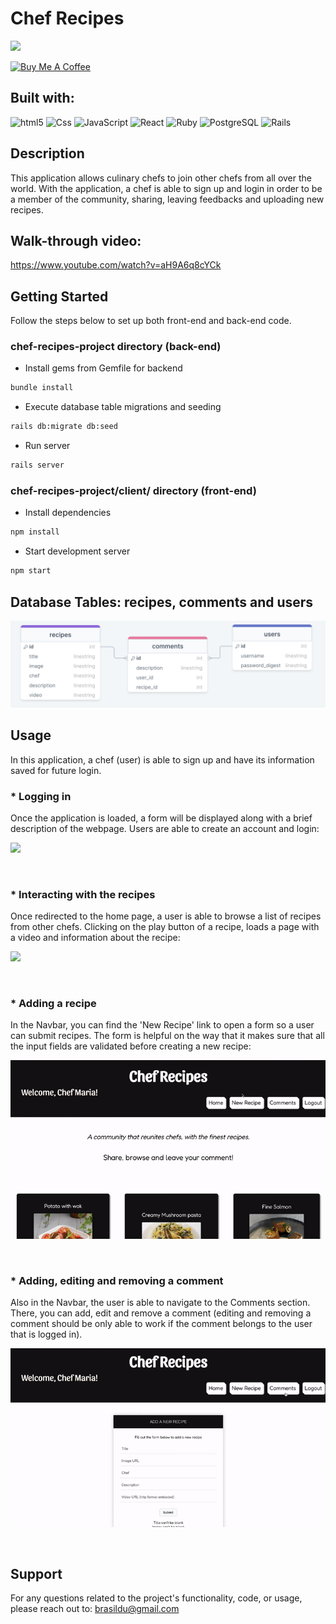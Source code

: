 # Chef Recipes

![](https://visitor-badge.glitch.me/badge?page_id=puneethreddyhc.onlineadv)

<a href="https://www.buymeacoffee.com/brasildu" target="_blank"><img src="https://cdn.buymeacoffee.com/buttons/v2/default-yellow.png" alt="Buy Me A Coffee" width="195" height="55"></a>

## Built with:
<img alt="html5" src="https://img.shields.io/badge/HTML5-E34F26?style=for-the-badge&logo=html5&logoColor=white" /> <img alt="Css" src="https://img.shields.io/badge/CSS-239120?&style=for-the-badge&logo=css3&logoColor=white" /> <img alt="JavaScript" src="https://img.shields.io/badge/JavaScript-323330?style=for-the-badge&logo=javascript&logoColor=F7DF1E" /> <img alt="React" src="https://img.shields.io/badge/React-20232A?style=for-the-badge&logo=react&logoColor=61DAFB" /> <img alt="Ruby" src="https://img.shields.io/badge/Ruby-CC342D?style=for-the-badge&logo=ruby&logoColor=white" /> <img alt="PostgreSQL" src="https://img.shields.io/badge/PostgreSQL-316192?style=for-the-badge&logo=postgresql&logoColor=white" /> <img alt="Rails" src="https://img.shields.io/badge/Ruby_on_Rails-CC0000?style=for-the-badge&logo=ruby-on-rails&logoColor=white" />  

## Description
This application allows culinary chefs to join other chefs from all over the world. With the application, a chef is able to sign up and login in order to be a member of the community, sharing, leaving feedbacks and uploading new recipes.  

## Walk-through video:
https://www.youtube.com/watch?v=aH9A6q8cYCk  


## Getting Started
Follow the steps below to set up both front-end and back-end code.

### chef-recipes-project directory (back-end)

- Install gems from Gemfile for backend

 ```bash
bundle install
  ```

- Execute database table migrations and seeding

 ```bash
 rails db:migrate db:seed
  ```
  
- Run server

 ```bash
rails server
  ```

### chef-recipes-project/client/ directory (front-end)

- Install dependencies  

 ```bash
npm install
  ```
  
- Start development server
  
 ```bash
npm start
  ```


## Database Tables: recipes, comments and users
<img alt="db tables" src="./gifs-images/db-tables.png"/>


## Usage

In this application, a chef (user) is able to sign up and have its information saved for future login.

### * Logging in
Once the application is loaded, a form will be displayed along with a brief description of the webpage. Users are able to create an account and login:

![](./gifs-images/logging-in.gif)

<br/>

### * Interacting with the recipes
Once redirected to the home page, a user is able to browse a list of recipes from other chefs. Clicking on the play button of a recipe, loads a page with a video and information about the recipe:

![](./gifs-images/recipes-list.gif)

<br/>

### * Adding a recipe
In the Navbar, you can find the 'New Recipe' link to open a form so a user can submit recipes. The form is helpful on the way that it makes sure that all the input fields are validated before creating a new recipe:

![](./gifs-images/new-recipe.gif)

<br/>

### * Adding, editing and removing a comment
Also in the Navbar, the user is able to navigate to the Comments section. There, you can add, edit and remove a comment (editing and removing a comment should be only able to work if the comment belongs to the user that is logged in).

![](./gifs-images/new-comment.gif)

<br/>

## Support
For any questions related to the project's functionality, code, or usage, please reach out to:
brasildu@gmail.com


